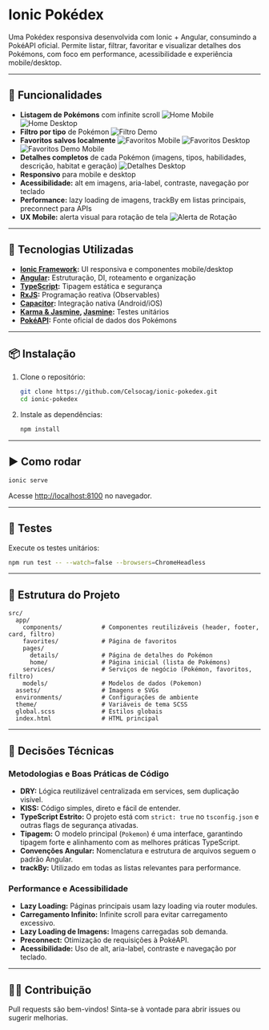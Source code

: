 # Ionic Pokédex

Uma Pokédex responsiva desenvolvida com Ionic + Angular, consumindo a PokéAPI oficial. Permite listar, filtrar, favoritar e visualizar detalhes dos Pokémons, com foco em performance, acessibilidade e experiência mobile/desktop.

---

## 🚀 Funcionalidades

- **Listagem de Pokémons** com infinite scroll
  ![Home Mobile](src/assets/readme/home_mobile.png)
  ![Home Desktop](src/assets/readme/home_desk.png)
- **Filtro por tipo** de Pokémon
  ![Filtro Demo](src/assets/readme/filtro_desk_demo.gif)
- **Favoritos salvos localmente**
  ![Favoritos Mobile](src/assets/readme/favoritos_mobile.png)
  ![Favoritos Desktop](src/assets/readme/favoritos_desk.png)
  ![Favoritos Demo Mobile](src/assets/readme/favoritos_mobile_demo.gif.gif)
- **Detalhes completos** de cada Pokémon (imagens, tipos, habilidades, descrição, habitat e geração)
  ![Detalhes Desktop](src/assets/readme/detalhes_desktop.gif)
- **Responsivo** para mobile e desktop
- **Acessibilidade:** alt em imagens, aria-label, contraste, navegação por teclado
- **Performance:** lazy loading de imagens, trackBy em listas principais, preconnect para APIs
- **UX Mobile:** alerta visual para rotação de tela
  ![Alerta de Rotação](src/assets/readme/mobile_rotate_warning.gif)

---

## 🧰 Tecnologias Utilizadas

- **[Ionic Framework](https://ionicframework.com/):** UI responsiva e componentes mobile/desktop
- **[Angular](https://angular.io/):** Estruturação, DI, roteamento e organização
- **[TypeScript](https://www.typescriptlang.org/):** Tipagem estática e segurança
- **[RxJS](https://rxjs.dev/):** Programação reativa (Observables)
- **[Capacitor](https://capacitorjs.com/):** Integração nativa (Android/iOS)
- **[Karma & Jasmine](https://karma-runner.github.io/), [Jasmine](https://jasmine.github.io/):** Testes unitários
- **[PokéAPI](https://pokeapi.co/):** Fonte oficial de dados dos Pokémons

---

## 📦 Instalação

1. Clone o repositório:
   ```sh
   git clone https://github.com/Celsocag/ionic-pokedex.git
   cd ionic-pokedex
   ```
2. Instale as dependências:
   ```sh
   npm install
   ```

---

## ▶️ Como rodar

```sh
ionic serve
```
Acesse [http://localhost:8100](http://localhost:8100) no navegador.

---

## 🧪 Testes

Execute os testes unitários:
```sh
npm run test -- --watch=false --browsers=ChromeHeadless
```

---

## 📁 Estrutura do Projeto

```
src/
  app/
    components/           # Componentes reutilizáveis (header, footer, card, filtro)
    favorites/            # Página de favoritos
    pages/
      details/            # Página de detalhes do Pokémon
      home/               # Página inicial (lista de Pokémons)
    services/             # Serviços de negócio (Pokémon, favoritos, filtro)
    models/               # Modelos de dados (Pokemon)
  assets/                 # Imagens e SVGs
  environments/           # Configurações de ambiente
  theme/                  # Variáveis de tema SCSS
  global.scss             # Estilos globais
  index.html              # HTML principal
```

---

## 📝 Decisões Técnicas


### Metodologias e Boas Práticas de Código

- **DRY:** Lógica reutilizável centralizada em services, sem duplicação visível.
- **KISS:** Código simples, direto e fácil de entender.
- **TypeScript Estrito:** O projeto está com `strict: true` no `tsconfig.json` e outras flags de segurança ativadas.
- **Tipagem:** O modelo principal (`Pokemon`) é uma interface, garantindo tipagem forte e alinhamento com as melhores práticas TypeScript.
- **Convenções Angular:** Nomenclatura e estrutura de arquivos seguem o padrão Angular.
- **trackBy:** Utilizado em todas as listas relevantes para performance.

### Performance e Acessibilidade
- **Lazy Loading:** Páginas principais usam lazy loading via router modules.
- **Carregamento Infinito:** Infinite scroll para evitar carregamento excessivo.
- **Lazy Loading de Imagens:** Imagens carregadas sob demanda.
- **Preconnect:** Otimização de requisições à PokéAPI.
- **Acessibilidade:** Uso de alt, aria-label, contraste e navegação por teclado.


---

## 👨‍💻 Contribuição

Pull requests são bem-vindos! Sinta-se à vontade para abrir issues ou sugerir melhorias.
